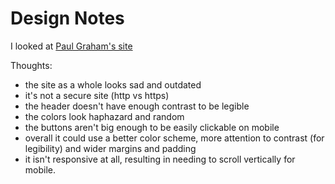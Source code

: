# Design Notes

I looked at [Paul Graham's site](http://paulgraham.com/)

Thoughts:
- the site as a whole looks sad and outdated
- it's not a secure site (http vs https)
- the header doesn't have enough contrast to be legible
- the colors look haphazard and random
- the buttons aren't big enough to be easily clickable on mobile
- overall it could use a better color scheme, more attention to contrast (for legibility) and wider margins and padding
- it isn't responsive at all, resulting in needing to scroll vertically for mobile.
